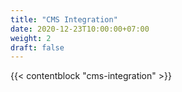 ```yaml
---
title: "CMS Integration"
date: 2020-12-23T10:00:00+07:00
weight: 2
draft: false
---
```


{{< contentblock "cms-integration" >}}
